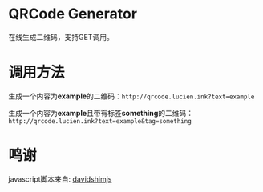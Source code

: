 # QRCode Generator

在线生成二维码，支持GET调用。

# 调用方法

生成一个内容为**example**的二维码：`http://qrcode.lucien.ink?text=example`

生成一个内容为**example**且带有标签**something**的二维码：` http://qrcode.lucien.ink?text=example&tag=something`

# 鸣谢

javascript脚本来自: [davidshimjs](https://github.com/davidshimjs/qrcodejs)
